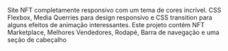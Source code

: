 
Site NFT completamente responsivo com um tema de cores incrível.
CSS Flexbox, Media Querries para design responsivo e CSS transition para alguns efeitos de animação interessantes. 
Este projeto contém NFT Marketplace, Melhores Vendedores, Rodapé, Barra de navegação e uma seção de cabeçalho
